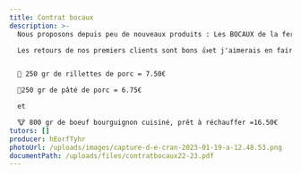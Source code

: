 ```yaml
---
title: Contrat bocaux
description: >-
  Nous proposons depuis peu de nouveaux produits : Les BOCAUX de la ferme.

  Les retours de nos premiers clients sont bons 👍et j'aimerais en faire profiter l'AMAP.


  🐷 250 gr de rillettes de porc = 7.50€

  🐷250 gr de pâté de porc = 6.75€

  et 

  🐮 800 gr de boeuf bourguignon cuisiné, prêt à réchauffer =16.50€
tutors: []
producer: hEorfTyhr
photoUrl: /uploads/images/capture-d-e-cran-2023-01-19-a-12.48.53.png
documentPath: /uploads/files/contratbocaux22-23.pdf
---
```

